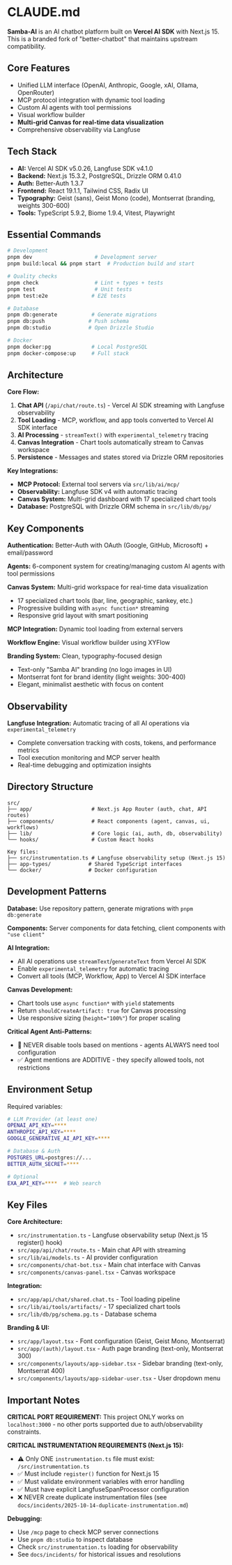 # CLAUDE.md

**Samba-AI** is an AI chatbot platform built on **Vercel AI SDK** with Next.js 15. This is a branded fork of "better-chatbot" that maintains upstream compatibility.

## Core Features
- Unified LLM interface (OpenAI, Anthropic, Google, xAI, Ollama, OpenRouter)
- MCP protocol integration with dynamic tool loading
- Custom AI agents with tool permissions
- Visual workflow builder
- **Multi-grid Canvas for real-time data visualization**
- Comprehensive observability via Langfuse

## Tech Stack
- **AI:** Vercel AI SDK v5.0.26, Langfuse SDK v4.1.0
- **Backend:** Next.js 15.3.2, PostgreSQL, Drizzle ORM 0.41.0
- **Auth:** Better-Auth 1.3.7
- **Frontend:** React 19.1.1, Tailwind CSS, Radix UI
- **Typography:** Geist (sans), Geist Mono (code), Montserrat (branding, weights 300-600)
- **Tools:** TypeScript 5.9.2, Biome 1.9.4, Vitest, Playwright

## Essential Commands

```bash
# Development
pnpm dev                    # Development server
pnpm build:local && pnpm start  # Production build and start

# Quality checks
pnpm check                  # Lint + types + tests
pnpm test                   # Unit tests
pnpm test:e2e              # E2E tests

# Database
pnpm db:generate           # Generate migrations
pnpm db:push              # Push schema
pnpm db:studio            # Open Drizzle Studio

# Docker
pnpm docker:pg             # Local PostgreSQL
pnpm docker-compose:up     # Full stack
```

## Architecture

**Core Flow:**
1. **Chat API** (`/api/chat/route.ts`) - Vercel AI SDK streaming with Langfuse observability
2. **Tool Loading** - MCP, workflow, and app tools converted to Vercel AI SDK interface
3. **AI Processing** - `streamText()` with `experimental_telemetry` tracing
4. **Canvas Integration** - Chart tools automatically stream to Canvas workspace
5. **Persistence** - Messages and states stored via Drizzle ORM repositories

**Key Integrations:**
- **MCP Protocol:** External tool servers via `src/lib/ai/mcp/`
- **Observability:** Langfuse SDK v4 with automatic tracing
- **Canvas System:** Multi-grid dashboard with 17 specialized chart tools
- **Database:** PostgreSQL with Drizzle ORM schema in `src/lib/db/pg/`

## Key Components

**Authentication:** Better-Auth with OAuth (Google, GitHub, Microsoft) + email/password

**Agents:** 6-component system for creating/managing custom AI agents with tool permissions

**Canvas System:** Multi-grid workspace for real-time data visualization
- 17 specialized chart tools (bar, line, geographic, sankey, etc.)
- Progressive building with `async function*` streaming
- Responsive grid layout with smart positioning

**MCP Integration:** Dynamic tool loading from external servers

**Workflow Engine:** Visual workflow builder using XYFlow

**Branding System:** Clean, typography-focused design
- Text-only "Samba AI" branding (no logo images in UI)
- Montserrat font for brand identity (light weights: 300-400)
- Elegant, minimalist aesthetic with focus on content

## Observability

**Langfuse Integration:** Automatic tracing of all AI operations via `experimental_telemetry`
- Complete conversation tracking with costs, tokens, and performance metrics
- Tool execution monitoring and MCP server health
- Real-time debugging and optimization insights

## Directory Structure

```
src/
├── app/                   # Next.js App Router (auth, chat, API routes)
├── components/            # React components (agent, canvas, ui, workflows)
├── lib/                   # Core logic (ai, auth, db, observability)
└── hooks/                 # Custom React hooks

Key files:
├── src/instrumentation.ts # Langfuse observability setup (Next.js 15)
├── app-types/            # Shared TypeScript interfaces
└── docker/               # Docker configuration
```

## Development Patterns

**Database:** Use repository pattern, generate migrations with `pnpm db:generate`

**Components:** Server components for data fetching, client components with `"use client"`

**AI Integration:**
- All AI operations use `streamText`/`generateText` from Vercel AI SDK
- Enable `experimental_telemetry` for automatic tracing
- Convert all tools (MCP, Workflow, App) to Vercel AI SDK interface

**Canvas Development:**
- Chart tools use `async function*` with `yield` statements
- Return `shouldCreateArtifact: true` for Canvas processing
- Use responsive sizing (`height="100%"`) for proper scaling

**Critical Agent Anti-Patterns:**
- 🚨 NEVER disable tools based on mentions - agents ALWAYS need tool configuration
- ✅ Agent mentions are ADDITIVE - they specify allowed tools, not restrictions

## Environment Setup

Required variables:
```bash
# LLM Provider (at least one)
OPENAI_API_KEY=****
ANTHROPIC_API_KEY=****
GOOGLE_GENERATIVE_AI_API_KEY=****

# Database & Auth
POSTGRES_URL=postgres://...
BETTER_AUTH_SECRET=****

# Optional
EXA_API_KEY=****  # Web search
```

## Key Files

**Core Architecture:**
- `src/instrumentation.ts` - Langfuse observability setup (Next.js 15 register() hook)
- `src/app/api/chat/route.ts` - Main chat API with streaming
- `src/lib/ai/models.ts` - AI provider configuration
- `src/components/chat-bot.tsx` - Main chat interface with Canvas
- `src/components/canvas-panel.tsx` - Canvas workspace

**Integration:**
- `src/app/api/chat/shared.chat.ts` - Tool loading pipeline
- `src/lib/ai/tools/artifacts/` - 17 specialized chart tools
- `src/lib/db/pg/schema.pg.ts` - Database schema

**Branding & UI:**
- `src/app/layout.tsx` - Font configuration (Geist, Geist Mono, Montserrat)
- `src/app/(auth)/layout.tsx` - Auth page branding (text-only, Montserrat 300)
- `src/components/layouts/app-sidebar.tsx` - Sidebar branding (text-only, Montserrat 400)
- `src/components/layouts/app-sidebar-user.tsx` - User dropdown menu

## Important Notes

**CRITICAL PORT REQUIREMENT:** This project ONLY works on `localhost:3000` - no other ports supported due to auth/observability constraints.

**CRITICAL INSTRUMENTATION REQUIREMENTS (Next.js 15):**
- ⚠️ Only ONE `instrumentation.ts` file must exist: `/src/instrumentation.ts`
- ✅ Must include `register()` function for Next.js 15
- ✅ Must validate environment variables with error handling
- ✅ Must have explicit LangfuseSpanProcessor configuration
- ❌ NEVER create duplicate instrumentation files (see `docs/incidents/2025-10-14-duplicate-instrumentation.md`)

**Debugging:**
- Use `/mcp` page to check MCP server connections
- Use `pnpm db:studio` to inspect database
- Check `src/instrumentation.ts` loading for observability
- See `docs/incidents/` for historical issues and resolutions

